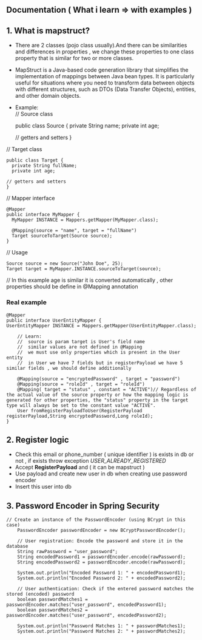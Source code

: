 ## Documentation ( What i learn => with examples )
## 1. What is mapstruct?
- There are 2 classes (pojo class usually).And there can be similarities and differences in properties , we change these properties to one class property that is similar for two or more classes.
- MapStruct is a Java-based code generation library that simplifies the implementation of mappings between Java bean types. It is particularly useful for situations where you need to transform data between objects with different structures, such as DTOs (Data Transfer Objects), entities, and other domain objects.
- Example:   
// Source class


    public class Source {
      private String name;
      private int age;

    // getters and setters
    }

// Target class

    public class Target {
      private String fullName;
      private int age;

    // getters and setters
    }

// Mapper interface

    @Mapper
    public interface MyMapper {
      MyMapper INSTANCE = Mappers.getMapper(MyMapper.class); 
  
      @Mapping(source = "name", target = "fullName")
      Target sourceToTarget(Source source);
    }

// Usage

    Source source = new Source("John Doe", 25);
    Target target = MyMapper.INSTANCE.sourceToTarget(source);

// In this example age is similar it is converted automatically , other properties should be define in @Mapping annotation 

###  Real example

    @Mapper
    public interface UserEntityMapper {
    UserEntityMapper INSTANCE = Mappers.getMapper(UserEntityMapper.class);
    
        // Learn:
        //  source is param target is User's field name
        //  similar values are not defined in @Mapping
        //  we must use only properties which is present in the User entity
        //  in User we have 7 fields but in registerPayload we have 5 similar fields , we should define additionally

        @Mapping(source = "encryptedPassword" , target = "password")
        @Mapping(source = "roleId" , target = "roleId")
        @Mapping( target = "status" , constant = "ACTIVE")// Regardless of the actual value of the source property or how the mapping logic is generated for other properties, the "status" property in the target type will always be set to the constant value "ACTIVE".
        User fromRegisterPayloadToUser(RegisterPayload registerPayload,String encryptedPassword,Long roleId);
    }

## 2. Register logic
- Check this email or phone_number ( unique identifier ) is exists in db or not , if exists throw exception _USER_ALREADY_REGISTERED_
- Accept **RegisterPayload** and ( it can be mapstruct )
- Use payload and create new user in db when creating use password encoder
- Insert this user into db
## 3. Password Encoder in Spring Security
    // Create an instance of the PasswordEncoder (using BCrypt in this case)
		PasswordEncoder passwordEncoder = new BCryptPasswordEncoder();

		// User registration: Encode the password and store it in the database
		String rawPassword = "user_password";
		String encodedPassword1 = passwordEncoder.encode(rawPassword);
		String encodedPassword2 = passwordEncoder.encode(rawPassword);

		System.out.println("Encoded Password 1: " + encodedPassword1);
		System.out.println("Encoded Password 2: " + encodedPassword2);

		// User authentication: Check if the entered password matches the stored (encoded) password
		boolean passwordMatches1 = passwordEncoder.matches("user_password", encodedPassword1);
		boolean passwordMatches2 = passwordEncoder.matches("user_password", encodedPassword2);

		System.out.println("Password Matches 1: " + passwordMatches1);
		System.out.println("Password Matches 2: " + passwordMatches2);
